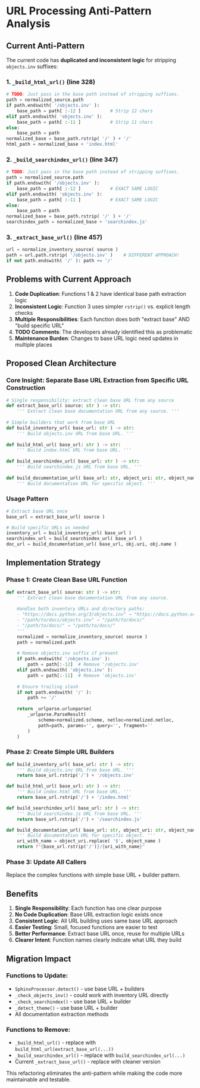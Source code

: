 # URL Processing Anti-Pattern Analysis

## Current Anti-Pattern

The current code has **duplicated and inconsistent logic** for stripping `objects.inv` suffixes:

### 1. `_build_html_url()` (line 328)
```python
# TODO: Just pass in the base path instead of stripping suffixes.
path = normalized_source.path
if path.endswith( '/objects.inv' ):
    base_path = path[ :-12 ]           # Strip 12 chars
elif path.endswith( 'objects.inv' ):
    base_path = path[ :-11 ]           # Strip 11 chars  
else:
    base_path = path
normalized_base = base_path.rstrip( '/' ) + '/'
html_path = normalized_base + 'index.html'
```

### 2. `_build_searchindex_url()` (line 347)
```python
# TODO: Just pass in the base path instead of stripping suffixes.
path = normalized_source.path
if path.endswith( '/objects.inv' ):
    base_path = path[ :-12 ]           # EXACT SAME LOGIC
elif path.endswith( 'objects.inv' ):
    base_path = path[ :-11 ]           # EXACT SAME LOGIC
else:
    base_path = path
normalized_base = base_path.rstrip( '/' ) + '/'
searchindex_path = normalized_base + 'searchindex.js'
```

### 3. `_extract_base_url()` (line 457)
```python
url = normalize_inventory_source( source )
path = url.path.rstrip( '/objects.inv' )    # DIFFERENT APPROACH!
if not path.endswith( '/' ): path += '/'
```

## Problems with Current Approach

1. **Code Duplication**: Functions 1 & 2 have identical base path extraction logic
2. **Inconsistent Logic**: Function 3 uses simpler `rstrip()` vs. explicit length checks
3. **Multiple Responsibilities**: Each function does both "extract base" AND "build specific URL"
4. **TODO Comments**: The developers already identified this as problematic
5. **Maintenance Burden**: Changes to base URL logic need updates in multiple places

## Proposed Clean Architecture

### Core Insight: **Separate Base URL Extraction from Specific URL Construction**

```python
# Single responsibility: extract clean base URL from any source
def extract_base_url( source: str ) -> str:
    ''' Extract clean base documentation URL from any source. '''
    
# Simple builders that work from base URL  
def build_inventory_url( base_url: str ) -> str:
    ''' Build objects.inv URL from base URL. '''
    
def build_html_url( base_url: str ) -> str:
    ''' Build index.html URL from base URL. '''
    
def build_searchindex_url( base_url: str ) -> str:
    ''' Build searchindex.js URL from base URL. '''
    
def build_documentation_url( base_url: str, object_uri: str, object_name: str ) -> str:
    ''' Build documentation URL for specific object. '''
```

### Usage Pattern
```python
# Extract base URL once
base_url = extract_base_url( source )

# Build specific URLs as needed
inventory_url = build_inventory_url( base_url )
searchindex_url = build_searchindex_url( base_url )
doc_url = build_documentation_url( base_url, obj.uri, obj.name )
```

## Implementation Strategy

### Phase 1: Create Clean Base URL Function
```python
def extract_base_url( source: str ) -> str:
    ''' Extract clean base documentation URL from any source.
    
    Handles both inventory URLs and directory paths:
    - "https://docs.python.org/3/objects.inv" → "https://docs.python.org/3/"
    - "/path/to/docs/objects.inv" → "/path/to/docs/"
    - "/path/to/docs/" → "/path/to/docs/"
    '''
    normalized = normalize_inventory_source( source )
    path = normalized.path
    
    # Remove objects.inv suffix if present
    if path.endswith( '/objects.inv' ):
        path = path[:-12]  # Remove '/objects.inv'
    elif path.endswith( 'objects.inv' ):
        path = path[:-11]  # Remove 'objects.inv'
    
    # Ensure trailing slash
    if not path.endswith( '/' ):
        path += '/'
        
    return _urlparse.urlunparse(
        _urlparse.ParseResult(
            scheme=normalized.scheme, netloc=normalized.netloc, 
            path=path, params='', query='', fragment=''
        )
    )
```

### Phase 2: Create Simple URL Builders
```python
def build_inventory_url( base_url: str ) -> str:
    ''' Build objects.inv URL from base URL. '''
    return base_url.rstrip('/') + '/objects.inv'

def build_html_url( base_url: str ) -> str:
    ''' Build index.html URL from base URL. '''
    return base_url.rstrip('/') + '/index.html'

def build_searchindex_url( base_url: str ) -> str:
    ''' Build searchindex.js URL from base URL. '''
    return base_url.rstrip('/') + '/searchindex.js'

def build_documentation_url( base_url: str, object_uri: str, object_name: str ) -> str:
    ''' Build documentation URL for specific object. '''
    uri_with_name = object_uri.replace( '$', object_name )
    return f"{base_url.rstrip('/')}/{uri_with_name}"
```

### Phase 3: Update All Callers
Replace the complex functions with simple base URL + builder pattern.

## Benefits

1. **Single Responsibility**: Each function has one clear purpose
2. **No Code Duplication**: Base URL extraction logic exists once
3. **Consistent Logic**: All URL building uses same base URL approach
4. **Easier Testing**: Small, focused functions are easier to test
5. **Better Performance**: Extract base URL once, reuse for multiple URLs
6. **Clearer Intent**: Function names clearly indicate what URL they build

## Migration Impact

### Functions to Update:
- `SphinxProcessor.detect()` - use base URL + builders
- `_check_objects_inv()` - could work with inventory URL directly
- `_check_searchindex()` - use base URL + builder
- `_detect_theme()` - use base URL + builder
- All documentation extraction methods

### Functions to Remove:
- `_build_html_url()` - replace with `build_html_url(extract_base_url(...))`
- `_build_searchindex_url()` - replace with `build_searchindex_url(...)`
- Current `_extract_base_url()` - replace with cleaner version

This refactoring eliminates the anti-pattern while making the code more maintainable and testable.